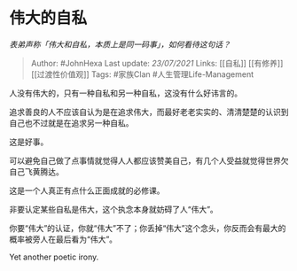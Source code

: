 # 伟大的自私
*表弟声称「伟大和自私，本质上是同一码事」，如何看待这句话？*

> Author: #JohnHexa
Last update: *23/07/2021* 
Links: [[自私]] [[有修养]] [[过渡性价值观]]
Tags:  #家族Clan #人生管理Life-Management 



人没有伟大的，只有一种自私和另一种自私，这没有什么好讳言的。

追求善良的人不应该自认为是在追求伟大，而最好老老实实的、清清楚楚的认识到自己也不过就是在追求另一种自私。

这是好事。

可以避免自己做了点事情就觉得人人都应该赞美自己，有几个人受益就觉得世界欠自己飞黄腾达。

这是一个人真正有点什么正面成就的必修课。

非要认定某些自私是伟大，这个执念本身就妨碍了人“伟大”。

你要“伟大”的认证，你就“伟大”不了；你丢掉“伟大”这个念头，你反而会有最大的概率被旁人在最后看为“伟大”。

Yet another poetic irony.



